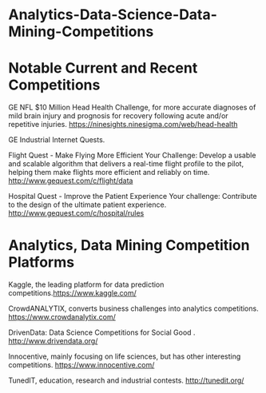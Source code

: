 # Analytics-Data-Science-Data-Mining-Competitions

# Notable Current and Recent Competitions

GE NFL $10 Million Head Health Challenge, for more accurate diagnoses of mild brain injury and prognosis for recovery following acute and/or repetitive injuries.
https://ninesights.ninesigma.com/web/head-health

GE Industrial Internet Quests.

Flight Quest - Make Flying More Efficient
Your Challenge: Develop a usable and scalable algorithm that delivers a real-time flight profile to the pilot, helping them make flights more efficient and reliably on time.
http://www.gequest.com/c/flight/data

Hospital Quest - Improve the Patient Experience
Your challenge: Contribute to the design of the ultimate patient experience.
http://www.gequest.com/c/hospital/rules

# Analytics, Data Mining Competition Platforms

Kaggle, the leading platform for data prediction competitions.https://www.kaggle.com/

CrowdANALYTIX, converts business challenges into analytics competitions. https://www.crowdanalytix.com/

DrivenData: Data Science Competitions for Social Good . http://www.drivendata.org/

Innocentive, mainly focusing on life sciences, but has other interesting competitions. https://www.innocentive.com/

TunedIT, education, research and industrial contests. http://tunedit.org/
